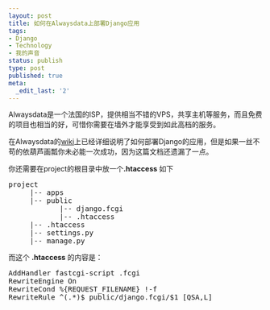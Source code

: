 ```yaml
---
layout: post
title: 如何在Alwaysdata上部署Django应用
tags:
- Django
- Technology
- 我的声音
status: publish
type: post
published: true
meta:
  _edit_last: '2'
---
```

Alwaysdata是一个法国的ISP，提供相当不错的VPS，共享主机等服务，而且免费的项目也相当的好，可惜你需要在墙外才能享受到如此高档的服务。

在Alwaysdata的<a href="http://wiki.alwaysdata.com/wiki/Deploying_a_Django_App" target="_blank">wiki</a>上已经详细说明了如何部署Django的应用，但是如果一丝不苟的依葫芦画瓢你未必能一次成功，因为这篇文档还遗漏了一点。

你还需要在project的根目录中放一个<strong>.htaccess</strong> 如下

<pre>
project
     |-- apps
     |-- public
            |-- django.fcgi
            |-- .htaccess
     |-- .htaccess
     |-- settings.py
     |-- manage.py
</pre>

而这个 <strong>.htaccess</strong> 的内容是：
<pre lang="config">
AddHandler fastcgi-script .fcgi
RewriteEngine On
RewriteCond %{REQUEST_FILENAME} !-f
RewriteRule ^(.*)$ public/django.fcgi/$1 [QSA,L]
</pre>
